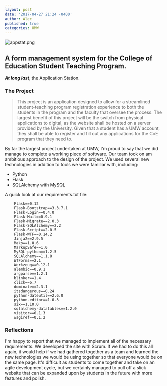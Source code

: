 ```yaml
---
layout: post
date: '2017-04-27 21:24 -0400'
author: Alec
published: true
categories: UMW
---
```

![appstat.png]({{site.baseurl}}/img/appstat.png)

## A form management system for the College of Education Student Teaching Program.

***At long last***, the Application Station.

### The Project

> This project is an application designed to allow for a streamlined student-teaching
program registration experience to both the students in the program and the faculty that
oversee the process. The largest benefit of this project will be the switch from physical
applications to digital, as the website shall be hosted on a server provided by the
University. Given that a student has a UMW account, they shall be able to register and fill
out any applications for the CoE program that they need to.

By far the largest project undertaken at UMW, I'm proud to say that we did manage to complete a working piece of software.  Our team took on am ambitious approach to the design of the project.  We used several new technologies in addition to tools we were familiar with, including:

* Python
* Flask
* SQLAlchemy with MySQL

A quick look at our requirements.txt file:


		Flask==0.12
		Flask-Bootstrap==3.3.7.1
		Flask-Login==0.4.0
		Flask-Mail==0.9.1
		Flask-Migrate==2.0.3
		Flask-SQLAlchemy==2.2
		Flask-Script==2.0.5
		Flask-WTF==0.14.2
		Jinja2==2.9.5
		Mako==1.0.6
		MarkupSafe==1.0
		MySQL-python==1.2.5
		SQLAlchemy==1.1.8
		WTForms==2.1
		Werkzeug==0.12.1
		alembic==0.9.1
		argparse==1.2.1
		blinker==1.4
		click==6.7
		dominate==2.3.1
		itsdangerous==0.24
		python-dateutil==2.6.0
		python-editor==1.0.3
		six==1.10.0
		sqlalchemy-datatables==1.2.0
		visitor==0.1.3
		wsgiref==0.1.2
        
### Reflections 

I'm happy to report that we managed to implement all of the necessary requirements.  We developed the site with Scrum.  If we had to do this all again, it would help if we had gathered together as a team and learned the new technologies we would be using together so that everyone would be on the same page.  It's difficult as students to come together and take on an agile development cycle, but we certainly managed to pull off a slick website that can be expanded upon by students in the future with more features and polish. 

 